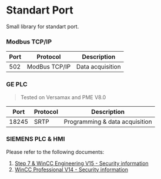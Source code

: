 # Standart Port
Small library for standart port.


### Modbus TCP/IP

| Port | Protocol | Description |
|------|----------|-------------|
| 502 | ModBus TCP/IP | Data acquisition |



### GE PLC

> Tested on Versamax and PME V8.0

| Port | Protocol | Description |
|------|----------|-------------|
| 18245 | SRTP | Programming & data acquisition |

### SIEMENS PLC & HMI

Please refer to the following documents:
1. [Step 7 & WinCC Engineering V15 - Security information](https://github.com/annlumia/perpustakaan-port/blob/master/STEP%207%20and%20WinCC%20Engineering%20V15.1%20-%20Security%20information.pdf)
2. [WinCC Professional V14 - Security information](https://github.com/annlumia/perpustakaan-port/blob/master/WinCC%20Professional%20V14%20-%20Security%20information.pdf)
